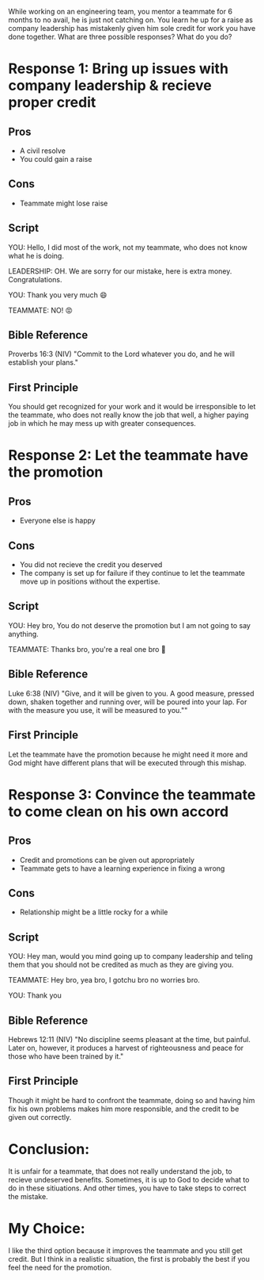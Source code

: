 While working on an engineering team, you mentor a teammate for 6 months to no avail, he is just not catching on. You learn he up for a raise as company leadership has mistakenly given him sole credit for work you have done together. What are three possible responses? What do you do?

# Response 1: Bring up issues with company leadership & recieve proper credit

## Pros
* A civil resolve
* You could gain a raise

## Cons
* Teammate might lose raise

## Script
YOU: Hello, I did most of the work, not my teammate, who does not know what he is doing.

LEADERSHIP: OH. We are sorry for our mistake, here is extra money. Congratulations.

YOU: Thank you very much :smile: 

TEAMMATE: NO! :rage:

## Bible Reference
Proverbs 16:3 (NIV) "Commit to the Lord whatever you do, and he will establish your plans."

## First Principle
You should get recognized for your work and it would be irresponsible to let the teammate, who does not really know the job that well, a higher paying job in which he may mess up with greater consequences.

# Response 2: Let the teammate have the promotion

## Pros
* Everyone else is happy 

## Cons
* You did not recieve the credit you deserved
* The company is set up for failure if they continue to let the teammate move up in positions without the expertise. 

## Script
YOU: Hey bro, You do not deserve the promotion but I am not going to say anything.

TEAMMATE: Thanks bro, you're a real one bro :metal:

## Bible Reference
Luke 6:38 (NIV) "Give, and it will be given to you. A good measure, pressed down, shaken together and running over, will be poured into your lap. For with the measure you use, it will be measured to you.""

## First Principle
Let the teammate have the promotion because he might need it more and God might have different plans that will be executed through this mishap.

# Response 3: Convince the teammate to come clean on his own accord

## Pros
* Credit and promotions can be given out appropriately
* Teammate gets to have a learning experience in fixing a wrong

## Cons
* Relationship might be a little rocky for a while

## Script
YOU: Hey man, would you mind going up to company leadership and teling them that you should not be credited as much as they are giving you.

TEAMMATE: Hey bro, yea bro, I gotchu bro no worries bro.

YOU: Thank you

## Bible Reference
Hebrews 12:11 (NIV) "No discipline seems pleasant at the time, but painful. Later on, however, it produces a harvest of righteousness and peace for those who have been trained by it."

## First Principle
Though it might be hard to confront the teammate, doing so and having him fix his own problems makes him more responsible, and the credit to be given out correctly. 

# Conclusion: 
It is unfair for a teammate, that does not really understand the job, to recieve undeserved benefits. Sometimes, it is up to God to decide what to do in these sitiuations. And other times, you have to take steps to correct the mistake. 

# My Choice:
I like the third option because it improves the teammate and you still get credit. But I think in a realistic situation, the first is probably the best if you feel the need for the promotion. 
